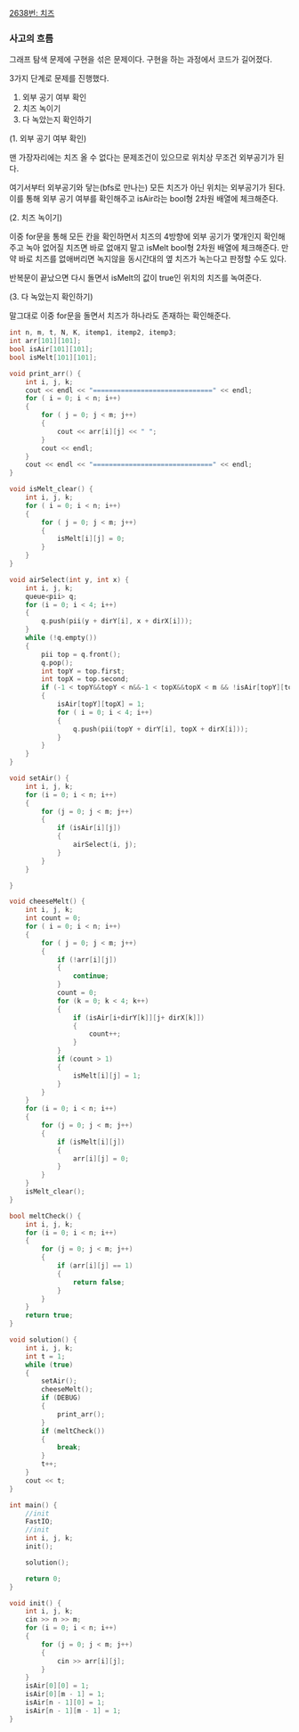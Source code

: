 [2638번: 치즈](https://www.acmicpc.net/problem/2638)

### 사고의 흐름

그래프 탐색 문제에 구현을 섞은 문제이다. 구현을 하는 과정에서 코드가 길어졌다. 

3가지 단계로 문제를 진행했다.

1. 외부 공기 여부 확인
2. 치즈 녹이기
3. 다 녹았는지 확인하기

(1. 외부 공기 여부 확인)

맨 가장자리에는 치즈 올 수 없다는 문제조건이 있으므로 위치상 무조건 외부공기가 된다.

여기서부터 외부공기와 닿는(bfs로 만나는) 모든 치즈가 아닌 위치는 외부공기가 된다. 이를 통해 외부 공기 여부를 확인해주고 isAir라는 bool형 2차원 배열에 체크해준다.

(2. 치즈 녹이기)

이중 for문을 통해 모든 칸을 확인하면서 치즈의 4방향에 외부 공기가 몇개인지 확인해주고 녹아 없어질 치즈면 바로 없애지 말고 isMelt bool형 2차원 배열에 체크해준다. 만약 바로 치즈를 없애버리면 녹지않을 동시간대의 옆 치즈가 녹는다고 판정할 수도 있다.

반복문이 끝났으면 다시 돌면서 isMelt의 값이 true인 위치의 치즈를 녹여준다.

(3. 다 녹았는지 확인하기)

말그대로 이중 for문을 돌면서 치즈가 하나라도 존재하는 확인해준다.

```cpp
int n, m, t, N, K, itemp1, itemp2, itemp3;
int arr[101][101];
bool isAir[101][101];
bool isMelt[101][101];

void print_arr() {
	int i, j, k;
	cout << endl << "==============================" << endl;
	for ( i = 0; i < n; i++)
	{
		for ( j = 0; j < m; j++)
		{
			cout << arr[i][j] << " ";
		}
		cout << endl;
	}
	cout << endl << "==============================" << endl;
}

void isMelt_clear() {
	int i, j, k;
	for ( i = 0; i < n; i++)
	{
		for ( j = 0; j < m; j++)
		{
			isMelt[i][j] = 0;
		}
	}
}

void airSelect(int y, int x) {
	int i, j, k;
	queue<pii> q; 
	for (i = 0; i < 4; i++)
	{
		q.push(pii(y + dirY[i], x + dirX[i]));
	}
	while (!q.empty())
	{
		pii top = q.front();
		q.pop();
		int topY = top.first;
		int topX = top.second;
		if (-1 < topY&&topY < n&&-1 < topX&&topX < m && !isAir[topY][topX] && !arr[topY][topX])
		{
			isAir[topY][topX] = 1;
			for ( i = 0; i < 4; i++)
			{
				q.push(pii(topY + dirY[i], topX + dirX[i]));
			}
		}
	}
}

void setAir() {
	int i, j, k;
	for (i = 0; i < n; i++)
	{
		for (j = 0; j < m; j++)
		{
			if (isAir[i][j])
			{
				airSelect(i, j);
			}
		}
	}

}

void cheeseMelt() {
	int i, j, k;
	int count = 0;
	for ( i = 0; i < n; i++)
	{
		for ( j = 0; j < m; j++)
		{
			if (!arr[i][j])
			{
				continue;
			}
			count = 0;
			for (k = 0; k < 4; k++)
			{
				if (isAir[i+dirY[k]][j+ dirX[k]])
				{
					count++;
				}
			}
			if (count > 1)
			{
				isMelt[i][j] = 1;
			}
		}
	}
	for (i = 0; i < n; i++)
	{
		for (j = 0; j < m; j++)
		{
			if (isMelt[i][j])
			{
				arr[i][j] = 0;
			}
		}
	}
	isMelt_clear();
}

bool meltCheck() {
	int i, j, k;
	for (i = 0; i < n; i++)
	{
		for (j = 0; j < m; j++)
		{
			if (arr[i][j] == 1)
			{
				return false;
			}
		}
	}
	return true;
}

void solution() {
	int i, j, k;
	int t = 1;
	while (true)
	{
		setAir();
		cheeseMelt();
		if (DEBUG)
		{
			print_arr();
		}
		if (meltCheck())
		{
			break;
		}
		t++;
	}
	cout << t;
}

int main() {
	//init
	FastIO;
	//init
	int i, j, k;
	init();

	solution();

	return 0;
}

void init() {
	int i, j, k;
	cin >> n >> m;
	for (i = 0; i < n; i++)
	{
		for (j = 0; j < m; j++)
		{
			cin >> arr[i][j];
		}
	}
	isAir[0][0] = 1;
	isAir[0][m - 1] = 1;
	isAir[n - 1][0] = 1;
	isAir[n - 1][m - 1] = 1;
}
```
